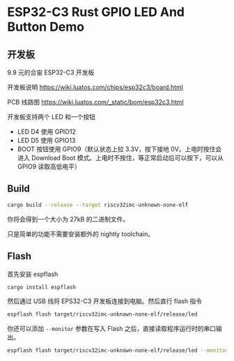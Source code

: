 # ESP32-C3 Rust GPIO LED And Button Demo

## 开发板

9.9 元的合宙 ESP32-C3 开发板

开发板说明 https://wiki.luatos.com/chips/esp32c3/board.html

PCB 线路图 https://wiki.luatos.com/_static/bom/esp32c3.html

开发板支持两个 LED 和一个按钮

* LED D4 使用 GPIO12
* LED D5 使用 GPIO13
* BOOT 按钮使用 GPIO9（默认状态上拉 3.3V，按下接地 0V。上电时按住会进入 Download Boot 模式。上电时不按住，等正常启动后可以按下，可以从 GPIO9 读取高低电平）

## Build

```bash
cargo build --release --target riscv32imc-unknown-none-elf
```

你将会得到一个大小为 27kB 的二进制文件。

只是简单的功能不需要安装额外的 nightly toolchain。

## Flash

首先安装 espflash

```bash
cargo install espflash
```

然后通过 USB 线将 EPS32-C3 开发板连接到电脑。然后直行 flash 指令

```bash
espflash flash target/riscv32imc-unknown-none-elf/release/led
```

你还可以添加 `--monitor` 参数在写入 Flash 之后，直接读取程序运行时的串口输出。

```bash
espflash flash target/riscv32imc-unknown-none-elf/release/led --monitor
```
